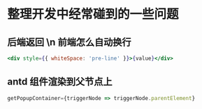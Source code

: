 # 整理开发中经常碰到的一些问题

## 后端返回 \n 前端怎么自动换行

``` jsx
<div style={{ whiteSpace: 'pre-line' }}>{value}</div>
```

## antd 组件渲染到父节点上 

```jsx
getPopupContainer={triggerNode => triggerNode.parentElement}
```

